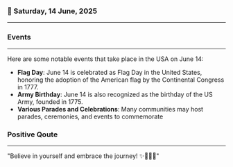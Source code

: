 ### 📅 Saturday, 14 June, 2025
------
### Events
------
Here are some notable events that take place in the USA on June 14:

- **Flag Day**: June 14 is celebrated as Flag Day in the United States, honoring the adoption of the American flag by the Continental Congress in 1777.
- **Army Birthday**: June 14 is also recognized as the birthday of the US Army, founded in 1775.
- **Various Parades and Celebrations**: Many communities may host parades, ceremonies, and events to commemorate
### Positive Qoute
------
"Believe in yourself and embrace the journey! ✨🌈💪🌟"
